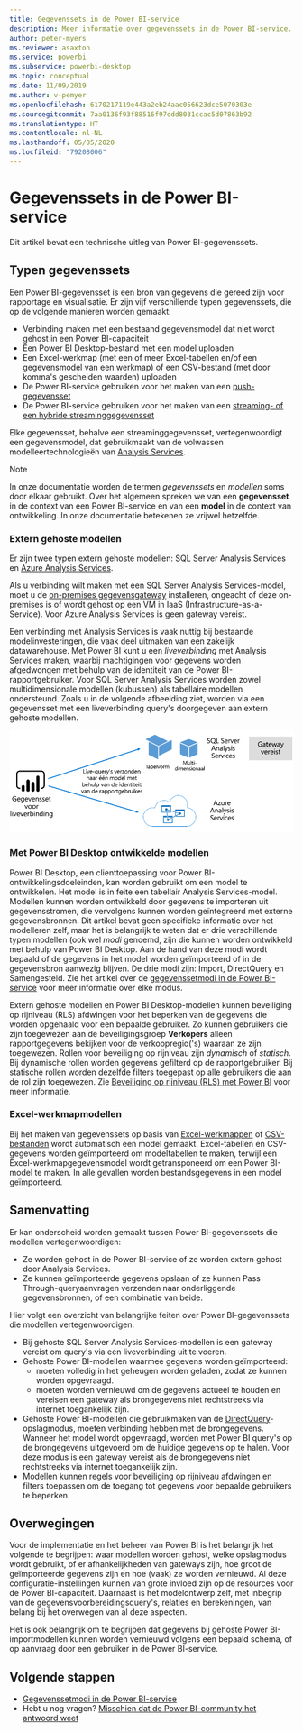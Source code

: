 ```yaml
---
title: Gegevenssets in de Power BI-service
description: Meer informatie over gegevenssets in de Power BI-service. Een gegevensset is een bron van gegevens die gereed zijn voor rapportage en visualisatie.
author: peter-myers
ms.reviewer: asaxton
ms.service: powerbi
ms.subservice: powerbi-desktop
ms.topic: conceptual
ms.date: 11/09/2019
ms.author: v-pemyer
ms.openlocfilehash: 6170217119e443a2eb24aac056623dce5070303e
ms.sourcegitcommit: 7aa0136f93f88516f97ddd8031ccac5d07863b92
ms.translationtype: HT
ms.contentlocale: nl-NL
ms.lasthandoff: 05/05/2020
ms.locfileid: "79208006"
---
```

# <a name="datasets-in-the-power-bi-service"></a>Gegevenssets in de Power BI-service

Dit artikel bevat een technische uitleg van Power BI-gegevenssets.

## <a name="dataset-types"></a>Typen gegevenssets

Een Power BI-gegevensset is een bron van gegevens die gereed zijn voor rapportage en visualisatie. Er zijn vijf verschillende typen gegevenssets, die op de volgende manieren worden gemaakt:

- Verbinding maken met een bestaand gegevensmodel dat niet wordt gehost in een Power BI-capaciteit
- Een Power BI Desktop-bestand met een model uploaden
- Een Excel-werkmap (met een of meer Excel-tabellen en/of een gegevensmodel van een werkmap) of een CSV-bestand (met door komma's gescheiden waarden) uploaden
- De Power BI-service gebruiken voor het maken van een [push-gegevensset](developer/automation/walkthrough-push-data.md)
- De Power BI-service gebruiken voor het maken van een [streaming- of een hybride streaminggegevensset](service-real-time-streaming.md)

Elke gegevensset, behalve een streaminggegevensset, vertegenwoordigt een gegevensmodel, dat gebruikmaakt van de volwassen modelleertechnologieën van [Analysis Services](/analysis-services/analysis-services-overview).

> [!NOTE]
> In onze documentatie worden de termen _gegevenssets_ en _modellen_ soms door elkaar gebruikt. Over het algemeen spreken we van een **gegevensset** in de context van een Power BI-service en van een **model** in de context van ontwikkeling. In onze documentatie betekenen ze vrijwel hetzelfde.

### <a name="external-hosted-models"></a>Extern gehoste modellen

Er zijn twee typen extern gehoste modellen: SQL Server Analysis Services en [Azure Analysis Services](/azure/analysis-services/analysis-services-overview).

Als u verbinding wilt maken met een SQL Server Analysis Services-model, moet u de [on-premises gegevensgateway](service-gateway-onprem.md) installeren, ongeacht of deze on-premises is of wordt gehost op een VM in IaaS (Infrastructure-as-a-Service). Voor Azure Analysis Services is geen gateway vereist.

Een verbinding met Analysis Services is vaak nuttig bij bestaande modelinvesteringen, die vaak deel uitmaken van een zakelijk datawarehouse. Met Power BI kunt u een _liveverbinding_ met Analysis Services maken, waarbij machtigingen voor gegevens worden afgedwongen met behulp van de identiteit van de Power BI-rapportgebruiker. Voor SQL Server Analysis Services worden zowel multidimensionale modellen (kubussen) als tabellaire modellen ondersteund. Zoals u in de volgende afbeelding ziet, worden via een gegevensset met een liveverbinding query's doorgegeven aan extern gehoste modellen.

![Een gegevensset met een liveverbinding geeft query's door aan een extern gehoste model](media/service-datasets-understand/live-connection-dataset.png)

### <a name="power-bi-desktop-developed-models"></a>Met Power BI Desktop ontwikkelde modellen

Power BI Desktop, een clienttoepassing voor Power BI-ontwikkelingsdoeleinden, kan worden gebruikt om een model te ontwikkelen. Het model is in feite een tabellair Analysis Services-model. Modellen kunnen worden ontwikkeld door gegevens te importeren uit gegevensstromen, die vervolgens kunnen worden geïntegreerd met externe gegevensbronnen. Dit artikel bevat geen specifieke informatie over het modelleren zelf, maar het is belangrijk te weten dat er drie verschillende typen modellen (ook wel _modi_ genoemd, zijn die kunnen worden ontwikkeld met behulp van Power BI Desktop. Aan de hand van deze modi wordt bepaald of de gegevens in het model worden geïmporteerd of in de gegevensbron aanwezig blijven. De drie modi zijn: Import, DirectQuery en Samengesteld. Zie het artikel over de [gegevenssetmodi in de Power BI-service](service-dataset-modes-understand.md) voor meer informatie over elke modus.

Extern gehoste modellen en Power BI Desktop-modellen kunnen beveiliging op rijniveau (RLS) afdwingen voor het beperken van de gegevens die worden opgehaald voor een bepaalde gebruiker. Zo kunnen gebruikers die zijn toegewezen aan de beveiligingsgroep **Verkopers** alleen rapportgegevens bekijken voor de verkoopregio('s) waaraan ze zijn toegewezen. Rollen voor beveiliging op rijniveau zijn _dynamisch_ of _statisch_. Bij dynamische rollen worden gegevens gefilterd op de rapportgebruiker. Bij statische rollen worden dezelfde filters toegepast op alle gebruikers die aan de rol zijn toegewezen. Zie [Beveiliging op rijniveau (RLS) met Power BI](service-admin-rls.md) voor meer informatie.

### <a name="excel-workbook-models"></a>Excel-werkmapmodellen

Bij het maken van gegevenssets op basis van [Excel-werkmappen](service-excel-workbook-files.md) of [CSV-bestanden](service-comma-separated-value-files.md) wordt automatisch een model gemaakt. Excel-tabellen en CSV-gegevens worden geïmporteerd om modeltabellen te maken, terwijl een Excel-werkmapgegevensmodel wordt getransponeerd om een Power BI-model te maken. In alle gevallen worden bestandsgegevens in een model geïmporteerd.

## <a name="summary"></a>Samenvatting

Er kan onderscheid worden gemaakt tussen Power BI-gegevenssets die modellen vertegenwoordigen:

- Ze worden gehost in de Power BI-service of ze worden extern gehost door Analysis Services.
- Ze kunnen geïmporteerde gegevens opslaan of ze kunnen Pass Through-queryaanvragen verzenden naar onderliggende gegevensbronnen, of een combinatie van beide.

Hier volgt een overzicht van belangrijke feiten over Power BI-gegevenssets die modellen vertegenwoordigen:

- Bij gehoste SQL Server Analysis Services-modellen is een gateway vereist om query's via een liveverbinding uit te voeren.
- Gehoste Power BI-modellen waarmee gegevens worden geïmporteerd:
  - moeten volledig in het geheugen worden geladen, zodat ze kunnen worden opgevraagd.
  - moeten worden vernieuwd om de gegevens actueel te houden en vereisen een gateway als brongegevens niet rechtstreeks via internet toegankelijk zijn.
- Gehoste Power BI-modellen die gebruikmaken van de [DirectQuery](desktop-directquery-about.md)-opslagmodus, moeten verbinding hebben met de brongegevens. Wanneer het model wordt opgevraagd, worden met Power BI query's op de brongegevens uitgevoerd om de huidige gegevens op te halen. Voor deze modus is een gateway vereist als de brongegevens niet rechtstreeks via internet toegankelijk zijn.
- Modellen kunnen regels voor beveiliging op rijniveau afdwingen en filters toepassen om de toegang tot gegevens voor bepaalde gebruikers te beperken.

## <a name="considerations"></a>Overwegingen

Voor de implementatie en het beheer van Power BI is het belangrijk het volgende te begrijpen: waar modellen worden gehost, welke opslagmodus wordt gebruikt, of er afhankelijkheden van gateways zijn, hoe groot de geïmporteerde gegevens zijn en hoe (vaak) ze worden vernieuwd. Al deze configuratie-instellingen kunnen van grote invloed zijn op de resources voor de Power BI-capaciteit. Daarnaast is het modelontwerp zelf, met inbegrip van de gegevensvoorbereidingsquery's, relaties en berekeningen, van belang bij het overwegen van al deze aspecten.

Het is ook belangrijk om te begrijpen dat gegevens bij gehoste Power BI-importmodellen kunnen worden vernieuwd volgens een bepaald schema, of op aanvraag door een gebruiker in de Power BI-service.

## <a name="next-steps"></a>Volgende stappen

- [Gegevenssetmodi in de Power BI-service](service-dataset-modes-understand.md)
- Hebt u nog vragen? [Misschien dat de Power BI-community het antwoord weet](https://community.powerbi.com/)

